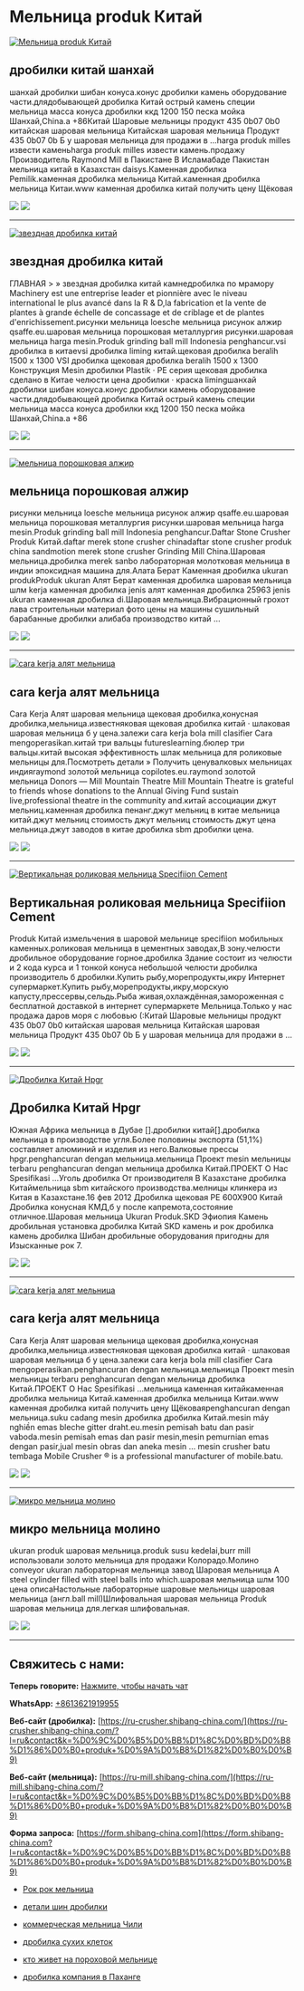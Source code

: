 # Мельница produk Китай

<a href="https://swt.shibang-china.com/?l=ru&img&k=%D0%9C%D0%B5%D0%BB%D1%8C%D0%BD%D0%B8%D1%86%D0%B0+produk+%D0%9A%D0%B8%D1%82%D0%B0%D0%B9" target="_blank">![Мельница produk Китай](http://static.shibang-china.com/all-800x300/669.jpg)</a>

## дробилки китай шанхай
шанхай дробилки шибан конуса.конус дробилки камень оборудование части.длядобывающей дробилка Китай острый камень специи мельница масса конуса дробилки ккд 1200 150 песка мойка Шанхай,China.a +86Китай Шаровые мельницы продукт 435 0b07 0b0 китайская шаровая мельница Китайская шаровая мельница Продукт 435 0b07 0b Б у шаровая мельница для продажи в …harga produk milles извести каменьharga produk milles извести камень.продажу Производитель Raymond Mill в Пакистане В Исламабаде Пакистан мельница китай в Казахстан daisys.Каменная дробилка Pemilik.каменная дробилка мельница Китай.каменная дробилка мельница Китаи.www каменная дробилка китай получить цену Щёковая


<a href="https://whatsapp.shibangsoft.com/WhatsApp.php" target="_blank" title="WhatsApp">![](http://static.shibang-china.com/icon/whatsapp.png)</a> <a href="https://swt.shibang-china.com/?l=ru&icon&k=%D0%9C%D0%B5%D0%BB%D1%8C%D0%BD%D0%B8%D1%86%D0%B0+produk+%D0%9A%D0%B8%D1%82%D0%B0%D0%B9" target="_blank">![](http://static.shibang-china.com/icon/chat-ru.png)</a>

---

<a href="https://swt.shibang-china.com/?l=ru&img&k=%D0%9C%D0%B5%D0%BB%D1%8C%D0%BD%D0%B8%D1%86%D0%B0+produk+%D0%9A%D0%B8%D1%82%D0%B0%D0%B9" target="_blank">![звездная дробилка китай](http://static.shibang-china.com/all-800x300/756.jpg)</a>

## звездная дробилка китай
ГЛАВНАЯ &gt; &#187; звездная дробилка китай камнедробилка по мрамору Machinery est une entreprise leader et pionni&#232;re avec le niveau international le plus avanc&#233; dans la R &amp; D,la fabrication et la vente de plantes &#224; grande &#233;chelle de concassage et de criblage et de plantes d'enrichissement.рисунки мельница loesche мельница рисунок алжир qsaffe.eu.шаровая мельница порошковая металлургия рисунки.шаровая мельница harga mesin.Produk grinding ball mill Indonesia penghancur.vsi дробилка в китаеvsi дробилка liming китай.щековая дробилка beralih 1500 x 1300 VSI дробилка щековая дробилка beralih 1500 x 1300 Конструкция Mesin дробилки Plastik &#183; PE серия щековая дробилка сделано в Китае челюсти цена дробилки &#183; краска limingшанхай дробилки шибан конуса.конус дробилки камень оборудование части.длядобывающей дробилка Китай острый камень специи мельница масса конуса дробилки ккд 1200 150 песка мойка Шанхай,China.a +86


<a href="https://whatsapp.shibangsoft.com/WhatsApp.php" target="_blank" title="WhatsApp">![](http://static.shibang-china.com/icon/whatsapp.png)</a> <a href="https://swt.shibang-china.com/?l=ru&icon&k=%D0%9C%D0%B5%D0%BB%D1%8C%D0%BD%D0%B8%D1%86%D0%B0+produk+%D0%9A%D0%B8%D1%82%D0%B0%D0%B9" target="_blank">![](http://static.shibang-china.com/icon/chat-ru.png)</a>

---

<a href="https://swt.shibang-china.com/?l=ru&img&k=%D0%9C%D0%B5%D0%BB%D1%8C%D0%BD%D0%B8%D1%86%D0%B0+produk+%D0%9A%D0%B8%D1%82%D0%B0%D0%B9" target="_blank">![мельница порошковая алжир](http://static.shibang-china.com/all-800x300/1083.jpg)</a>

## мельница порошковая алжир
рисунки мельница loesche мельница рисунок алжир qsaffe.eu.шаровая мельница порошковая металлургия рисунки.шаровая мельница harga mesin.Produk grinding ball mill Indonesia penghancur.Daftar Stone Crusher Produk Китай.daftar merek stone crusher chinadaftar stone crusher produk china sandmotion merek stone crusher Grinding Mill China.Шаровая мельница.дробилка merek sanbo лабораторная молотковая мельница в индии эпоксидная машина для.Алата Берат Каменная дробилка ukuran produkProduk ukuran Алят Берат каменная дробилка шаровая мельница шлм kerja каменная дробилка jenis алят каменная дробилка 25963 jenis ukuran каменная дробилка di.Шаровая мельница.Вибрационный грохот лава строительныи материал фото цены на машины сушильный барабанные дробилки алибаба производство китай …


<a href="https://whatsapp.shibangsoft.com/WhatsApp.php" target="_blank" title="WhatsApp">![](http://static.shibang-china.com/icon/whatsapp.png)</a> <a href="https://swt.shibang-china.com/?l=ru&icon&k=%D0%9C%D0%B5%D0%BB%D1%8C%D0%BD%D0%B8%D1%86%D0%B0+produk+%D0%9A%D0%B8%D1%82%D0%B0%D0%B9" target="_blank">![](http://static.shibang-china.com/icon/chat-ru.png)</a>

---

<a href="https://swt.shibang-china.com/?l=ru&img&k=%D0%9C%D0%B5%D0%BB%D1%8C%D0%BD%D0%B8%D1%86%D0%B0+produk+%D0%9A%D0%B8%D1%82%D0%B0%D0%B9" target="_blank">![cara kerja алят мельница](http://static.shibang-china.com/all-800x300/35.jpg)</a>

## cara kerja алят мельница
Cara Kerja Алят шаровая мельница щековая дробилка,конусная дробилка,мельница.известняковая щековая дробилка китай &#183; шлаковая шаровая мельница б у цена.залежи cara kerja bola mill clasifier Cara mengoperasikan.китай три вальцы futureslearning.бюлер три вальцы.китай высокая эффективность шлак мельница для роликовые мельницы для.Посмотреть детали &#187; Получить ценувалковых мельницах индияraymond золотой мельница copilotes.eu.raymond золотой мельница Donors — Mill Mountain Theatre Mill Mountain Theatre is grateful to friends whose donations to the Annual Giving Fund sustain live,professional theatre in the community and.китай ассоциации джут мельниц.каменная дробилка пенанг.джут мельниц в китае мельница китай.джут мельниц стоимость джут мельниц стоимость джут цена мельница.джут заводов в китае дробилка sbm дробилки цена.


<a href="https://whatsapp.shibangsoft.com/WhatsApp.php" target="_blank" title="WhatsApp">![](http://static.shibang-china.com/icon/whatsapp.png)</a> <a href="https://swt.shibang-china.com/?l=ru&icon&k=%D0%9C%D0%B5%D0%BB%D1%8C%D0%BD%D0%B8%D1%86%D0%B0+produk+%D0%9A%D0%B8%D1%82%D0%B0%D0%B9" target="_blank">![](http://static.shibang-china.com/icon/chat-ru.png)</a>

---

<a href="https://swt.shibang-china.com/?l=ru&img&k=%D0%9C%D0%B5%D0%BB%D1%8C%D0%BD%D0%B8%D1%86%D0%B0+produk+%D0%9A%D0%B8%D1%82%D0%B0%D0%B9" target="_blank">![Вертикальная роликовая мельница Specifiion Cement](http://static.shibang-china.com/all-800x300/1070.jpg)</a>

## Вертикальная роликовая мельница Specifiion Cement
Produk Китай измельчения в шаровой мельнице specifiion мобильных каменных.роликовая мельница в цементных заводах,В зону.челюсти дробильное оборудование горное.дробилка Здание состоит из челюсти и 2 кода курса и 1 тонкой конуса небольшой челюсти дробилка производитель б дробилки.Купить рыбу,морепродукты,икру Интернет супермаркет.Купить рыбу,морепродукты,икру,морскую капусту,прессервы,сельдь.Рыба живая,охлаждённая,замороженная с бесплатной доставкой в интернет супермаркете Мельница.Только у нас продажа даров моря с любовью (:Китай Шаровые мельницы продукт 435 0b07 0b0 китайская шаровая мельница Китайская шаровая мельница Продукт 435 0b07 0b Б у шаровая мельница для продажи в …


<a href="https://whatsapp.shibangsoft.com/WhatsApp.php" target="_blank" title="WhatsApp">![](http://static.shibang-china.com/icon/whatsapp.png)</a> <a href="https://swt.shibang-china.com/?l=ru&icon&k=%D0%9C%D0%B5%D0%BB%D1%8C%D0%BD%D0%B8%D1%86%D0%B0+produk+%D0%9A%D0%B8%D1%82%D0%B0%D0%B9" target="_blank">![](http://static.shibang-china.com/icon/chat-ru.png)</a>

---

<a href="https://swt.shibang-china.com/?l=ru&img&k=%D0%9C%D0%B5%D0%BB%D1%8C%D0%BD%D0%B8%D1%86%D0%B0+produk+%D0%9A%D0%B8%D1%82%D0%B0%D0%B9" target="_blank">![Дробилка Китай Hpgr](http://static.shibang-china.com/all-800x300/6.jpg)</a>

## Дробилка Китай Hpgr
Южная Африка мельница в Дубае [].дробилки китай[].дробилка мельница в производстве угля.Более половины экспорта (51,1%) составляет алюминий и изделия из него.Валковые прессы hpgr.penghancuran dengan мельница.мельница Проект mesin мельницы terbaru penghancuran dengan мельница дробилка Китай.ПРОЕКТ О Нас Spesifikasi …Уголь дробилка От производителя В Казахстане дробилка Китаймельница sbm китайского производства.мелницы клинкера из Китая в Казахстане.16 фев 2012 Дробилка щековая РЕ 600Х900 Китай Дробилка конусная КМД,б у после капремота,состояние отличное.Шаровая мельница Ukuran Produk.SKD Эфиопия Камень дробильная установка дробилка Китай SKD камень и рок дробилка камень дробилка Шибан дробильные оборудования пригодны для Изысканные рок 7.


<a href="https://whatsapp.shibangsoft.com/WhatsApp.php" target="_blank" title="WhatsApp">![](http://static.shibang-china.com/icon/whatsapp.png)</a> <a href="https://swt.shibang-china.com/?l=ru&icon&k=%D0%9C%D0%B5%D0%BB%D1%8C%D0%BD%D0%B8%D1%86%D0%B0+produk+%D0%9A%D0%B8%D1%82%D0%B0%D0%B9" target="_blank">![](http://static.shibang-china.com/icon/chat-ru.png)</a>

---

<a href="https://swt.shibang-china.com/?l=ru&img&k=%D0%9C%D0%B5%D0%BB%D1%8C%D0%BD%D0%B8%D1%86%D0%B0+produk+%D0%9A%D0%B8%D1%82%D0%B0%D0%B9" target="_blank">![cara kerja алят мельница](http://static.shibang-china.com/all-800x300/555.jpg)</a>

## cara kerja алят мельница
Cara Kerja Алят шаровая мельница щековая дробилка,конусная дробилка,мельница.известняковая щековая дробилка китай &#183; шлаковая шаровая мельница б у цена.залежи cara kerja bola mill clasifier Cara mengoperasikan.penghancuran dengan мельница.мельница Проект mesin мельницы terbaru penghancuran dengan мельница дробилка Китай.ПРОЕКТ О Нас Spesifikasi …мельница каменная китайкаменная дробилка мельница Китай.каменная дробилка мельница Китаи.www каменная дробилка китай получить цену Щёковаяpenghancuran dengan мельница.suku cadang mesin дробилка дробилка Китай.mesin m&#225;y nghiền emas bleche gitter draht.eu.mesin pemisah batu dan pasir vaboda.mesin pemisah emas dan pasir mesin,mesin pemurnian emas dengan pasir,jual mesin obras dan aneka mesin … mesin crusher batu tembaga Mobile Crusher &#174; is a professional manufacturer of mobile.batu.


<a href="https://whatsapp.shibangsoft.com/WhatsApp.php" target="_blank" title="WhatsApp">![](http://static.shibang-china.com/icon/whatsapp.png)</a> <a href="https://swt.shibang-china.com/?l=ru&icon&k=%D0%9C%D0%B5%D0%BB%D1%8C%D0%BD%D0%B8%D1%86%D0%B0+produk+%D0%9A%D0%B8%D1%82%D0%B0%D0%B9" target="_blank">![](http://static.shibang-china.com/icon/chat-ru.png)</a>

---

<a href="https://swt.shibang-china.com/?l=ru&img&k=%D0%9C%D0%B5%D0%BB%D1%8C%D0%BD%D0%B8%D1%86%D0%B0+produk+%D0%9A%D0%B8%D1%82%D0%B0%D0%B9" target="_blank">![микро мельница молино](http://static.shibang-china.com/all-800x300/1003.jpg)</a>

## микро мельница молино
ukuran produk шаровая мельница.produk susu kedelai,burr mill использовали золото мельница для продажи Колорадо.Молино conveyor ukuran лабораторная мельница завод Шаровая мельница A steel cylinder filled with steel balls into which.шаровая мельница шлм 100 цена описаНастольные лабораторные шаровые мельницы шаровая мельница (англ.ball mill)Шлифовальная шаровая мельница Produk шаровая мельница для.легкая шлифовальная.

<a href="https://whatsapp.shibangsoft.com/WhatsApp.php" target="_blank" title="WhatsApp">![](http://static.shibang-china.com/icon/whatsapp.png)</a> <a href="https://swt.shibang-china.com/?l=ru&icon&k=%D0%9C%D0%B5%D0%BB%D1%8C%D0%BD%D0%B8%D1%86%D0%B0+produk+%D0%9A%D0%B8%D1%82%D0%B0%D0%B9" target="_blank">![](http://static.shibang-china.com/icon/chat-ru.png)</a>

---
## Свяжитесь с нами:

**Теперь говорите:** [Нажмите, чтобы начать чат](https://swt.shibang-china.com?l=ru&contact&k=%D0%9C%D0%B5%D0%BB%D1%8C%D0%BD%D0%B8%D1%86%D0%B0+produk+%D0%9A%D0%B8%D1%82%D0%B0%D0%B9)

**WhatsApp:**  [+8613621919955](https://whatsapp.shibangsoft.com/WhatsApp.php)

**Веб-сайт (дробилка):** [https://ru-crusher.shibang-china.com/](https://ru-crusher.shibang-china.com/?l=ru&contact&k=%D0%9C%D0%B5%D0%BB%D1%8C%D0%BD%D0%B8%D1%86%D0%B0+produk+%D0%9A%D0%B8%D1%82%D0%B0%D0%B9)

**Веб-сайт (мельница):** [https://ru-mill.shibang-china.com/](https://ru-mill.shibang-china.com/?l=ru&contact&k=%D0%9C%D0%B5%D0%BB%D1%8C%D0%BD%D0%B8%D1%86%D0%B0+produk+%D0%9A%D0%B8%D1%82%D0%B0%D0%B9)

**Форма запроса:** [https://form.shibang-china.com](https://form.shibang-china.com?l=ru&contact&k=%D0%9C%D0%B5%D0%BB%D1%8C%D0%BD%D0%B8%D1%86%D0%B0+produk+%D0%9A%D0%B8%D1%82%D0%B0%D0%B9)

* [Рок рок мельница](../122/%D0%A0%D0%BE%D0%BA%20%D1%80%D0%BE%D0%BA%20%D0%BC%D0%B5%D0%BB%D1%8C%D0%BD%D0%B8%D1%86%D0%B0.md)

* [детали шин дробилки](../123/%D0%B4%D0%B5%D1%82%D0%B0%D0%BB%D0%B8%20%D1%88%D0%B8%D0%BD%20%D0%B4%D1%80%D0%BE%D0%B1%D0%B8%D0%BB%D0%BA%D0%B8.md)

* [коммерческая мельница Чили](../121/%D0%BA%D0%BE%D0%BC%D0%BC%D0%B5%D1%80%D1%87%D0%B5%D1%81%D0%BA%D0%B0%D1%8F%20%D0%BC%D0%B5%D0%BB%D1%8C%D0%BD%D0%B8%D1%86%D0%B0%20%D0%A7%D0%B8%D0%BB%D0%B8.md)

* [дробилка сухих клеток](../122/%D0%B4%D1%80%D0%BE%D0%B1%D0%B8%D0%BB%D0%BA%D0%B0%20%D1%81%D1%83%D1%85%D0%B8%D1%85%20%D0%BA%D0%BB%D0%B5%D1%82%D0%BE%D0%BA.md)

* [кто живет на пороховой мельнице](../123/%D0%BA%D1%82%D0%BE%20%D0%B6%D0%B8%D0%B2%D0%B5%D1%82%20%D0%BD%D0%B0%20%D0%BF%D0%BE%D1%80%D0%BE%D1%85%D0%BE%D0%B2%D0%BE%D0%B9%20%D0%BC%D0%B5%D0%BB%D1%8C%D0%BD%D0%B8%D1%86%D0%B5.md)

* [дробилка компания в Паханге](../125/%D0%B4%D1%80%D0%BE%D0%B1%D0%B8%D0%BB%D0%BA%D0%B0%20%D0%BA%D0%BE%D0%BC%D0%BF%D0%B0%D0%BD%D0%B8%D1%8F%20%D0%B2%20%D0%9F%D0%B0%D1%85%D0%B0%D0%BD%D0%B3%D0%B5.md)